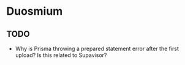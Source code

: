 # Duosmium

## TODO

- Why is Prisma throwing a prepared statement error after the first upload? Is this related to Supavisor?
